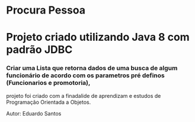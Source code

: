 # Procura Pessoa
# Projeto criado utilizando Java 8 com padrão JDBC 


### Criar uma Lista que retorna dados de uma busca de algum funcionário de acordo com os parametros pré definos (Funcionarios e promotoria), 
projeto foi criado com a finadalide de aprendizam e estudos de Programação  Orientada a Objetos.


Autor: Eduardo Santos
